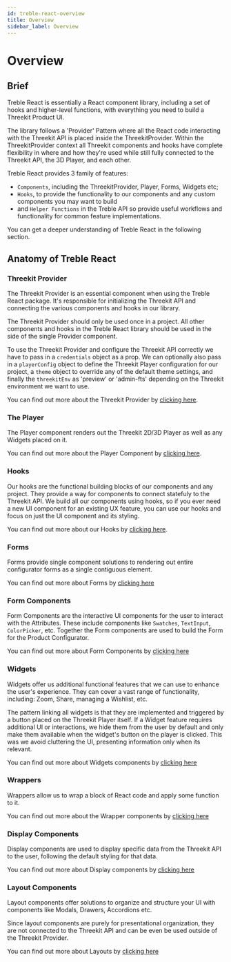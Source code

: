 ```yaml
---
id: treble-react-overview
title: Overview
sidebar_label: Overview
---
```


# Overview

## Brief

Treble React is essentially a React component library, including a set of hooks and higher-level functions, with everything you need to build a Threekit Product UI.

The library follows a 'Provider' Pattern where all the React code interacting with the Threekit API is placed inside the ThreekitProvider. Within the ThreekitProvider context all Threekit components and hooks have complete flexibility in where and how they're used while still fully connected to the Threekit API, the 3D Player, and each other.

Treble React provides 3 family of features:

- `Components`, including the ThreekitProvider, Player, Forms, Widgets etc;
- `Hooks`, to provide the functionality to our components and any custom components you may want to build
- and `Helper Functions` in the Treble API so provide useful workflows and functionality for common feature implementations.

You can get a deeper understanding of Treble React in the following section.

## Anatomy of Treble React

### Threekit Provider

The Threekit Provider is an essential component when using the Treble React package. It's responsible for initializing the Threekit API and connecting the various components and hooks in our library.

The Threekit Provider should only be used once in a project. All other components and hooks in the Treble React library should be used in the side of the single Provider component.

To use the Threekit Provider and configure the Threekit API correctly we have to pass in a `credentials` object as a prop. We can optionally also pass in a `playerConfig` object to define the Threekit Player configuration for our project, a `theme` object to override any of the default theme settings, and finally the `threekitEnv` as 'preview' or 'admin-fts' depending on the Threekit environment we want to use.

You can find out more about the Threekit Provider by [clicking here](treble-react-threekit-provider).

### The Player

The Player component renders out the Threekit 2D/3D Player as well as any Widgets placed on it.

You can find out more about the Player Component by [clicking here](treble-react-player).

### Hooks

Our hooks are the functional building blocks of our components and any project. They provide a way for components to connect statefuly to the Threekit API. We build all our components using hooks, so if you ever need a new UI component for an existing UX feature, you can use our hooks and focus on just the UI component and its styling.

You can find out more about our Hooks by [clicking here](treble-react-hooks).

### Forms

Forms provide single component solutions to rendering out entire configurator forms as a single contiguous element.

You can find out more about Forms by [clicking here](forms-overview)

### Form Components

Form Components are the interactive UI components for the user to interact with the Attributes. These include components like `Swatches`, `TextInput`, `ColorPicker`, etc. Together the Form components are used to build the Form for the Product Configurator.

You can find out more about Form Components by [clicking here](form-components-overview)

### Widgets

Widgets offer us additional functional features that we can use to enhance the user's experience. They can cover a vast range of functionality, including: Zoom, Share, managing a Wishlist, etc.

The pattern linking all widgets is that they are implemented and triggered by a button placed on the Threekit Player itself. If a Widget feature requires additional UI or interactions, we hide them from the user by default and only make them available when the widget's button on the player is clicked. This was we avoid cluttering the UI, presenting information only when its relevant.

You can find out more about Widgets components by [clicking here](widgets-overview)

### Wrappers

Wrappers allow us to wrap a block of React code and apply some function to it.

You can find out more about the Wrapper components by [clicking here](wrappers-overview)

### Display Components

Display components are used to display specific data from the Threekit API to the user, following the default styling for that data.

You can find out more about Display components by [clicking here](display-overview)

### Layout Components

Layout components offer solutions to organize and structure your UI with components like Modals, Drawers, Accordions etc.

Since layout components are purely for presentational organization, they are not connected to the Threekit API and can be even be used outside of the Threekit Provider.

You can find out more about Layouts by [clicking here](display-overview)
